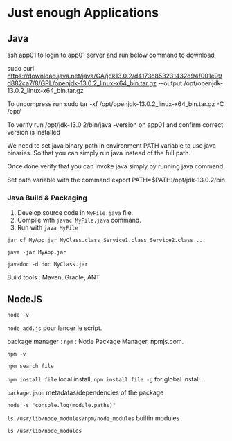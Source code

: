 # Just enough Applications

## Java

ssh app01 to login to app01 server and run below command to download

sudo curl https://download.java.net/java/GA/jdk13.0.2/d4173c853231432d94f001e99d882ca7/8/GPL/openjdk-13.0.2_linux-x64_bin.tar.gz --output /opt/openjdk-13.0.2_linux-x64_bin.tar.gz

To uncompress run sudo tar -xf /opt/openjdk-13.0.2_linux-x64_bin.tar.gz -C /opt/

To verify run /opt/jdk-13.0.2/bin/java -version on app01 and confirm correct version is installed


We need to set java binary path in environment PATH variable to use java binaries. So that you can simply run java instead of the full path.

Once done verify that you can invoke java simply by running java command.

Set path variable with the command export PATH=$PATH:/opt/jdk-13.0.2/bin

### Java Build & Packaging

1. Develop source code in `MyFile.java` file.
2. Compile with `javac MyFile.java` command.
3. Run with `java MyFile`

`jar cf MyApp.jar MyClass.class Service1.class Service2.class ...`

`java -jar MyApp.jar`

`javadoc -d doc MyClass.jar`

Build tools : Maven, Gradle, ANT

## NodeJS

`node -v`

`node add.js` pour lancer le script.

package manager : `npm` : Node Package Manager, npmjs.com.

`npm -v`

`npm search file`

`npm install file` local install, `npm install file -g` for global install.

`package.json` metadatas/dependencies of the package

`node -s "console.log(module.paths)"`

`ls /usr/lib/node_modules/npm/node_modules` builtin modules

`ls /usr/lib/node_modules`